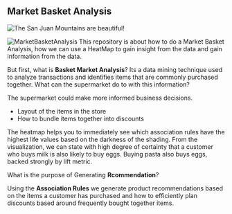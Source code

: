 
## Market Basket Analysis

![The San Juan Mountains are beautiful!](/assets/images/san-juan-mountains.jpg "San Juan Mountains")

![MarketBasketAnalysis](https://user-images.githubusercontent.com/20040679/189615218-7a0f8b47-be51-4912-b0c8-7b2755f35b5a.png)
This repository is about how to do a Market Basket Analysis, how we can use a HeatMap to gain insight from the data and gain information from the data. 

But first, what is __Basket Market Analysis__?
Its a data mining technique used to analyze transactions and identifies items that are commonly purchased together. What can the supermarket do to with this information? 

The supermarket could make more informed business decisions.
* Layout of the items in the store
* How to bundle items together into discounts
 
The heatmap helps you to immediately see which association rules have the highest life values based on the darkness of the shading. From the visualization, we can state with high degree of certainty that a customer who buys milk is also likely to buy eggs. Buying pasta also buys eggs, backed strongly by lift metric.

What is the purpose of Generating __Rcommendation__?

Using the __Association Rules__ we generate product recommendations based on the items a customer has purchased and how to efficiently plan discounts based around frequently bought together items.



